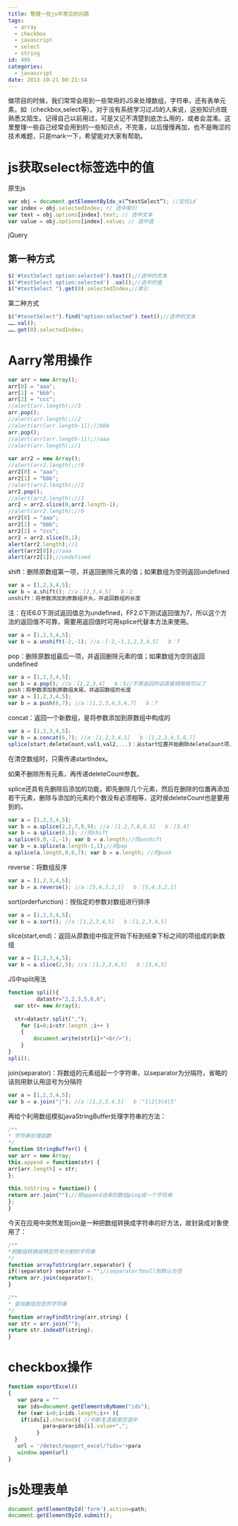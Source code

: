 ```yaml
---
title: 整理一些js中常见的问题
tags:
  - array
  - checkbox
  - javascript
  - select
  - string
id: 495
categories:
  - javascript
date: 2013-10-21 08:21:54
---
```


做项目的时候，我们常常会用到一些常用的JS来处理数组，字符串，还有表单元素，如（checkbox,select等）。对于没有系统学习过JS的人来说，这些知识点既熟悉又陌生。记得自己以前用过，可是又记不清楚到底怎么用的，或者会混淆。这里整理一些自己经常会用到的一些知识点，不完善，以后慢慢再加，也不是晦涩的技术难题，只是mark一下，希望能对大家有帮助。
<!--more-->

# js获取select标签选中的值

原生js

```javascript
var obj = document.getElementByIdx_x(”testSelect”); //定位id   
var index = obj.selectedIndex; // 选中索引   
var text = obj.options[index].text; // 选中文本   
var value = obj.options[index].value; // 选中值  
```
jQuery

## 第一种方式

```javascript
$('#testSelect option:selected').text();//选中的文本   
$('#testSelect option:selected') .val();//选中的值   
$("#testSelect ").get(0).selectedIndex;//索引  
```
第二种方式

```javascript
$("#tesetSelect").find("option:selected").text();//选中的文本   
…….val();   
…….get(0).selectedIndex;  
```
# Aarry常用操作

```javascript
var arr = new Array();   
arr[0] = "aaa";   
arr[1] = "bbb";   
arr[2] = "ccc";   
//alert(arr.length);//3   
arr.pop();   
//alert(arr.length);//2   
//alert(arr[arr.length-1]);//bbb   
arr.pop();   
//alert(arr[arr.length-1]);//aaa   
//alert(arr.length);//1   
  
var arr2 = new Array();   
//alert(arr2.length);//0   
arr2[0] = "aaa";   
arr2[1] = "bbb";   
//alert(arr2.length);//2   
arr2.pop();   
//alert(arr2.length);//1   
arr2 = arr2.slice(0,arr2.length-1);   
//alert(arr2.length);//0   
arr2[0] = "aaa";   
arr2[1] = "bbb";   
arr2[2] = "ccc";   
arr2 = arr2.slice(0,1);   
alert(arr2.length);//1   
alert(arr2[0]);//aaa   
alert(arr2[1]);//undefined  
```
shift：删除原数组第一项，并返回删除元素的值；如果数组为空则返回undefined


```javascript
var a = [1,2,3,4,5];   
var b = a.shift(); //a：[2,3,4,5]   b：1  
unshift：将参数添加到原数组开头，并返回数组的长度
```
注：在IE6.0下测试返回值总为undefined，FF2.0下测试返回值为7，所以这个方法的返回值不可靠，需要用返回值时可用splice代替本方法来使用。


```javascript
var a = [1,2,3,4,5];   
var b = a.unshift(-2,-1); //a：[-2,-1,1,2,3,4,5]   b：7  
```
pop：删除原数组最后一项，并返回删除元素的值；如果数组为空则返回undefined


```javascript
var a = [1,2,3,4,5];   
var b = a.pop(); //a：[1,2,3,4]   b：5//不用返回的话直接调用就可以了  
push：将参数添加到原数组末尾，并返回数组的长度
var a = [1,2,3,4,5];
var b = a.push(6,7); //a：[1,2,3,4,5,6,7]   b：7
```
concat：返回一个新数组，是将参数添加到原数组中构成的


```javascript
var a = [1,2,3,4,5];   
var b = a.concat(6,7); //a：[1,2,3,4,5]   b：[1,2,3,4,5,6,7]  
splice(start,deleteCount,val1,val2,...)：从start位置开始删除deleteCount项，并从该位置起插入val1,val2,...
```
在清空数组时，只需传递startIndex。

如果不删除所有元素，再传递deleteCount参数。

splice还具有先删除后添加的功能，即先删除几个元素，然后在删除的位置再添加若干元素，删除与添加的元素的个数没有必须相等，这时侯deleteCount也是要用到的。


```javascript
var a = [1,2,3,4,5];   
var b = a.splice(2,2,7,8,9); //a：[1,2,7,8,9,5]   b：[3,4]   
var b = a.splice(0,1); //同shift   
a.splice(0,0,-2,-1); var b = a.length;//同unshift   
var b = a.splice(a.length-1,1);//同pop   
a.splice(a.length,0,6,7); var b = a.length; //同push  
```
reverse：将数组反序


```javascript
var a = [1,2,3,4,5];   
var b = a.reverse(); //a：[5,4,3,2,1]   b：[5,4,3,2,1]  
```
sort(orderfunction)：按指定的参数对数组进行排序


```javascript
var a = [1,2,3,4,5];   
var b = a.sort(); //a：[1,2,3,4,5]   b：[1,2,3,4,5]  
```
slice(start,end)：返回从原数组中指定开始下标到结束下标之间的项组成的新数组


```javascript
var a = [1,2,3,4,5];   
var b = a.slice(2,5); //a：[1,2,3,4,5]   b：[3,4,5]  
```
JS中split用法

```javascript
function spli(){     
         datastr="2,2,3,5,6,6";        
  var str= new Array();     
    
  str=datastr.split(",");        
    for (i=0;i<str.length ;i++ )     
    {     
        document.write(str[i]+"<br/>");     
    }     
}     
spli();     
```   
join(separator)：将数组的元素组起一个字符串，以separator为分隔符，省略的话则用默认用逗号为分隔符

```javascript
var a = [1,2,3,4,5];   
var b = a.join("|"); //a：[1,2,3,4,5]   b："1|2|3|4|5"  
```
再给个利用数组模拟javaStringBuffer处理字符串的方法：

```javascript
/**  
* 字符串处理函数  
*/  
function StringBuffer() {   
var arr = new Array;   
this.append = function(str) {   
arr[arr.length] = str;   
};   
  
this.toString = function() {   
return arr.join("");//把append进来的数组ping成一个字符串   
};   
}  
```
今天在应用中突然发现join是一种把数组转换成字符串的好方法，故封装成对象使用了：


```javascript
/**  
*把数组转换成特定符号分割的字符串  
*/  
function arrayToString(arr,separator) {   
if(!separator) separator = "";//separator为null则默认为空   
return arr.join(separator);   
}  
```

```javascript
/**  
* 查找数组包含的字符串  
*/  
function arrayFindString(arr,string) {   
var str = arr.join("");   
return str.indexOf(string);   
} 
``` 
# checkbox操作

```javascript
function exportExcel()   
{   
   var para = ""  
   var ids=document.getElementsByName("ids");   
   for (var i=0;i<ids.length;i++ ){   
    if(ids[i].checked){ //判断复选框是否选中   
           para=para+ids[i].value+",";   
         }   
  }   
   url = '/detect/export_excel/?ids='+para   
   window.open(url)   
}   
``` 
# js处理表单

```javascript
document.getElementById('form').action=path;  
document.getElementById.submit();  
```